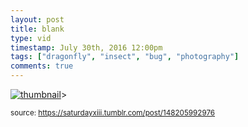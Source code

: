```yaml
---
layout: post
title: blank
type: vid
timestamp: July 30th, 2016 12:00pm
tags: ["dragonfly", "insect", "bug", "photography"]
comments: true
---
```

[![thumbnail](http://i3.ytimg.com/vi/F1OCxK_UejQ/hqdefault.jpg)](https://www.youtube.com/watch?v=F1OCxK_UejQ)>
  
<small>source: https://saturdayxiii.tumblr.com/post/148205992976</small>
